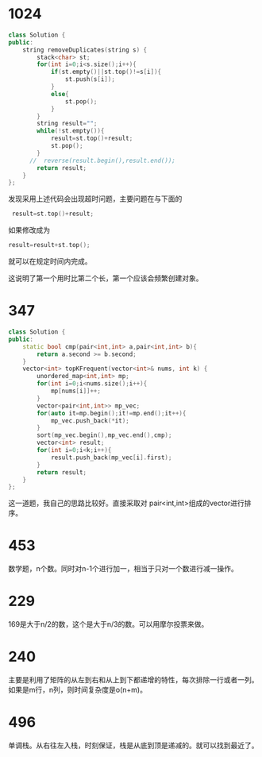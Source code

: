# 1024

```c++
class Solution {
public:
    string removeDuplicates(string s) {
        stack<char> st;
        for(int i=0;i<s.size();i++){
            if(st.empty()||st.top()!=s[i]){
                st.push(s[i]);
            }
            else{
                st.pop();
            }
        }
        string result="";
        while(!st.empty()){
            result=st.top()+result;
            st.pop();
        }
      //  reverse(result.begin(),result.end());
        return result;
    }
};
```

发现采用上述代码会出现超时问题，主要问题在与下面的

```cpp
 result=st.top()+result;
```

如果修改成为

```cpp
result=result+st.top();
```

就可以在规定时间内完成。

这说明了第一个用时比第二个长，第一个应该会频繁创建对象。

# 347

```c++
class Solution {
public:
    static bool cmp(pair<int,int> a,pair<int,int> b){
        return a.second >= b.second;
    }
    vector<int> topKFrequent(vector<int>& nums, int k) {
        unordered_map<int,int> mp;
        for(int i=0;i<nums.size();i++){
            mp[nums[i]]++;
        }
        vector<pair<int,int>> mp_vec;
        for(auto it=mp.begin();it!=mp.end();it++){
            mp_vec.push_back(*it);
        }
        sort(mp_vec.begin(),mp_vec.end(),cmp);
        vector<int> result;
        for(int i=0;i<k;i++){
            result.push_back(mp_vec[i].first);
        }
        return result;
    }
};
```

这一道题，我自己的思路比较好。直接采取对 pair<int,int>组成的vector进行排序。

# 453

数学题，n个数。同时对n-1个进行加一，相当于只对一个数进行减一操作。

# 229

169是大于n/2的数，这个是大于n/3的数。可以用摩尔投票来做。

# 240

主要是利用了矩阵的从左到右和从上到下都递增的特性，每次排除一行或者一列。如果是m行，n列，则时间复杂度是o(n+m)。

# 496

单调栈。从右往左入栈，时刻保证，栈是从底到顶是递减的。就可以找到最近了。

